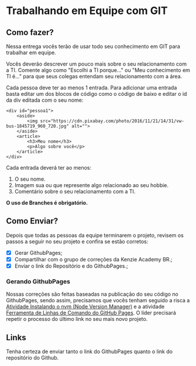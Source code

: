 # Trabalhando em Equipe com GIT

## Como fazer?

Nessa entrega vocês terão de usar todo seu conhecimento em GIT para trabalhar em equipe.

Vocês deverão descrever um pouco mais sobre o seu relacionamento com a TI. Comente algo como "Escolhi a TI porque..." ou "Meu conhecimento em TI é..." para que seus colegas entendam seu relacionamento com a área.

Cada pessoa deve ter ao menos 1 entrada. Para adicionar uma entrada basta editar um dos blocos de código como o código de baixo e editar o id da div editada com o seu nome:

```
<div id="pessoa1">
    <aside>
        <img src="https://cdn.pixabay.com/photo/2016/11/21/14/31/vw-bus-1845719_960_720.jpg" alt="">
    </aside>
    <article>
        <h3>Meu nome</h3>
        <p>Algo sobre você</p>
    </article>
</div>
```

Cada entrada deverá ter ao menos:
1. O seu nome.
2. Imagem sua ou que represente algo relacionado ao seu hobbie.
3. Comentário sobre o seu relacionamento com a TI.

__O uso de Branches é obrigatório.__

## Como Enviar?

Depois que todas as pessoas da equipe terminarem o projeto, revisem os passos a seguir no seu projeto e confira se estão corretos:

- [x] Gerar GithubPages;
- [x] Compartilhar com o grupo de correções da Kenzie Academy BR.;
- [x] Enviar o link do Repositório e do GithubPages.;

### Gerando GithubPages

Nossas correções são feitas baseadas na publicação do seu código no GithubPages, sendo assim, precisamos que vocês tenham seguido a risca a [Atividade Instalando o nvm (Node Version Manager)](https://alunos.kenzie.com.br/courses/43/assignments/5970?module_item_id=6723) e a atividade [Ferramenta de Linhas de Comando do GitHub Pages](https://alunos.kenzie.com.br/courses/43/assignments/5975?module_item_id=6724). O líder precisará repetir o processo do último link no seu mais novo projeto.

## Links

Tenha certeza de enviar tanto o link do GithubPages quanto o link do repositório do Github.
